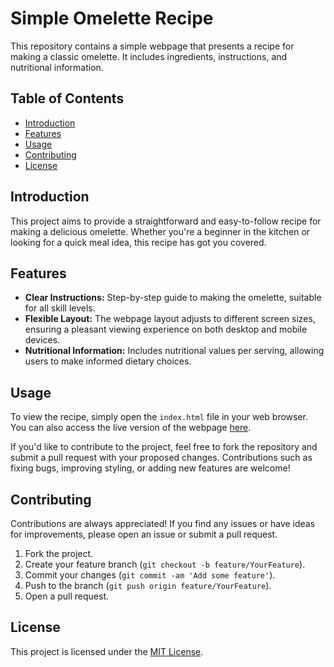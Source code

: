 
# Simple Omelette Recipe

This repository contains a simple webpage that presents a recipe for making a classic omelette. It includes ingredients, instructions, and nutritional information.

## Table of Contents

- [Introduction](#introduction)
- [Features](#features)
- [Usage](#usage)
- [Contributing](#contributing)
- [License](#license)

## Introduction

This project aims to provide a straightforward and easy-to-follow recipe for making a delicious omelette. Whether you're a beginner in the kitchen or looking for a quick meal idea, this recipe has got you covered.

## Features

- **Clear Instructions:** Step-by-step guide to making the omelette, suitable for all skill levels.
- **Flexible Layout:** The webpage layout adjusts to different screen sizes, ensuring a pleasant viewing experience on both desktop and mobile devices.
- **Nutritional Information:** Includes nutritional values per serving, allowing users to make informed dietary choices.

## Usage

To view the recipe, simply open the `index.html` file in your web browser. You can also access the live version of the webpage [here](#).

If you'd like to contribute to the project, feel free to fork the repository and submit a pull request with your proposed changes. Contributions such as fixing bugs, improving styling, or adding new features are welcome!

## Contributing

Contributions are always appreciated! If you find any issues or have ideas for improvements, please open an issue or submit a pull request.

1. Fork the project.
2. Create your feature branch (`git checkout -b feature/YourFeature`).
3. Commit your changes (`git commit -am 'Add some feature'`).
4. Push to the branch (`git push origin feature/YourFeature`).
5. Open a pull request.

## License

This project is licensed under the [MIT License](LICENSE).
